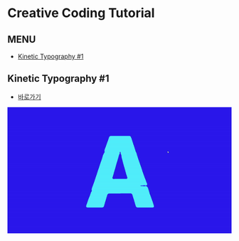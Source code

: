 # Creative Coding Tutorial

## MENU

* [Kinetic Typography #1](#kinetic-typography-1)

## Kinetic Typography #1

* [바로가기](./kinetic-typography-1)

<img src="https://github.com/mooyeon-choi/kinetic-typography-1/blob/main/images/kinetic-typography-1-example.gif?raw=true" />

